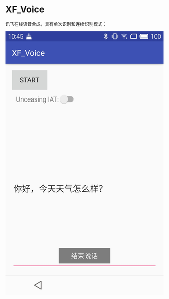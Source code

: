 ﻿# XF_Voice
讯飞在线语音合成，具有单次识别和连续识别模式：

![image](https://github.com/flyloong/XF_Voice/blob/master/photo/photo.jpg)
